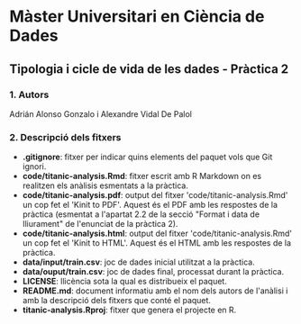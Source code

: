 # Màster Universitari en Ciència de Dades

## Tipologia i cicle de vida de les dades - Pràctica 2

### 1. Autors

Adrián Alonso Gonzalo i Alexandre Vidal De Palol

### 2. Descripció dels fitxers

- **.gitignore**: fitxer per indicar quins elements del paquet vols que Git ignori.
- **code/titanic-analysis.Rmd**: fitxer escrit amb R Markdown on es realitzen els anàlisis esmentats a la pràctica.
- **code/titanic-analysis.pdf**: output del fitxer 'code/titanic-analysis.Rmd' un cop fet el 'Kinit to PDF'. Aquest és el PDF amb les respostes de la pràctica (esmentat a l'apartat 2.2 de la secció "Format i data de lliurament" de l'enunciat de la pràctica 2).
- **code/titanic-analysis.html**: output del fitxer 'code/titanic-analysis.Rmd' un cop fet el 'Kinit to HTML'. Aquest és el HTML amb les respostes de la pràctica.
- **data/input/train.csv**: joc de dades inicial utilitzat a la pràctica.
- **data/ouput/train.csv**: joc de dades final, processat durant la pràctica.
- **LICENSE**: llicència sota la qual es distribueix el paquet.
- **README.md**: document informatiu amb el nom dels autors de l'anàlisi i amb la descripció dels fitxers que conté el paquet.
- **titanic-analysis.Rproj**: fitxer que genera el projecte en R.
